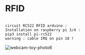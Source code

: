 # RFID
```Project RFID 
```
```
circuit RC522 RFID arduino :
Installation on raspberry pi 3/4 :
pip3 install pi-rc522
warning : cable IRQ on pin 18 !
```
![webcam-toy-photo6](https://user-images.githubusercontent.com/59021489/162580904-b16f7056-fb2f-40c8-a8d0-ee70c3954441.jpg)
